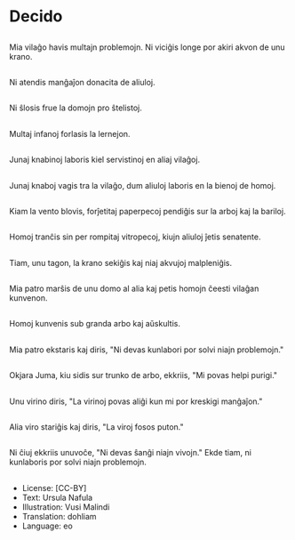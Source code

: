 # Decido

##
Mia vilaĝo havis multajn problemojn. Ni viciĝis longe por akiri akvon de unu krano.

##
Ni atendis manĝaĵon donacita de aliuloj.

##
Ni ŝlosis frue la domojn pro ŝtelistoj.

##
Multaj infanoj forlasis la lernejon.

##
Junaj knabinoj laboris kiel servistinoj en aliaj vilaĝoj.

##
Junaj knaboj vagis tra la vilaĝo, dum aliuloj laboris en la bienoj de homoj.

##
Kiam la vento blovis, forĵetitaj paperpecoj pendiĝis sur la arboj kaj la bariloj.

##
Homoj tranĉis sin per rompitaj vitropecoj, kiujn aliuloj ĵetis senatente.

##
Tiam, unu tagon, la krano sekiĝis kaj niaj akvujoj malpleniĝis.

##
Mia patro marŝis de unu domo al alia kaj petis homojn ĉeesti vilaĝan kunvenon.

##
Homoj kunvenis sub granda arbo kaj aŭskultis.

##
Mia patro ekstaris kaj diris, "Ni devas kunlabori por solvi niajn problemojn."

##
Okjara Juma, kiu sidis sur trunko de arbo, ekkriis, "Mi povas helpi purigi."

##
Unu virino diris, "La virinoj povas aliĝi kun mi por kreskigi manĝaĵon."

##
Alia viro stariĝis kaj diris, "La viroj fosos puton."

##
Ni ĉiuj ekkriis unuvoĉe, "Ni devas ŝanĝi niajn vivojn." Ekde tiam, ni kunlaboris por solvi niajn problemojn.

##
* License: [CC-BY]
* Text: Ursula Nafula
* Illustration: Vusi Malindi
* Translation: dohliam
* Language: eo
